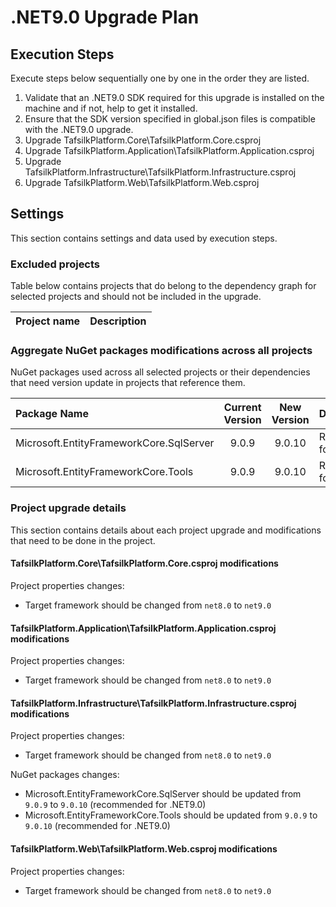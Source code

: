 # .NET9.0 Upgrade Plan

## Execution Steps

Execute steps below sequentially one by one in the order they are listed.

1. Validate that an .NET9.0 SDK required for this upgrade is installed on the machine and if not, help to get it installed.
2. Ensure that the SDK version specified in global.json files is compatible with the .NET9.0 upgrade.
3. Upgrade TafsilkPlatform.Core\TafsilkPlatform.Core.csproj
4. Upgrade TafsilkPlatform.Application\TafsilkPlatform.Application.csproj
5. Upgrade TafsilkPlatform.Infrastructure\TafsilkPlatform.Infrastructure.csproj
6. Upgrade TafsilkPlatform.Web\TafsilkPlatform.Web.csproj

## Settings

This section contains settings and data used by execution steps.

### Excluded projects

Table below contains projects that do belong to the dependency graph for selected projects and should not be included in the upgrade.

| Project name | Description |
|:-----------------------------------------------|:---------------------------:|

### Aggregate NuGet packages modifications across all projects

NuGet packages used across all selected projects or their dependencies that need version update in projects that reference them.

| Package Name | Current Version | New Version | Description |
|:------------------------------------|:---------------:|:-----------:|:----------------------------------------------|
| Microsoft.EntityFrameworkCore.SqlServer |9.0.9 |9.0.10 | Recommended for .NET9.0 |
| Microsoft.EntityFrameworkCore.Tools |9.0.9 |9.0.10 | Recommended for .NET9.0 |

### Project upgrade details
This section contains details about each project upgrade and modifications that need to be done in the project.

#### TafsilkPlatform.Core\TafsilkPlatform.Core.csproj modifications

Project properties changes:
 - Target framework should be changed from `net8.0` to `net9.0`

#### TafsilkPlatform.Application\TafsilkPlatform.Application.csproj modifications

Project properties changes:
 - Target framework should be changed from `net8.0` to `net9.0`

#### TafsilkPlatform.Infrastructure\TafsilkPlatform.Infrastructure.csproj modifications

Project properties changes:
 - Target framework should be changed from `net8.0` to `net9.0`

NuGet packages changes:
 - Microsoft.EntityFrameworkCore.SqlServer should be updated from `9.0.9` to `9.0.10` (recommended for .NET9.0)
 - Microsoft.EntityFrameworkCore.Tools should be updated from `9.0.9` to `9.0.10` (recommended for .NET9.0)

#### TafsilkPlatform.Web\TafsilkPlatform.Web.csproj modifications

Project properties changes:
 - Target framework should be changed from `net8.0` to `net9.0`
